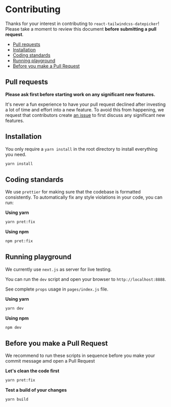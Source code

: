 # Contributing

Thanks for your interest in contributing to `react-tailwindcss-datepicker`! Please take a moment to
review this document **before submitting a pull request**.

- [Pull requests](#pull-requests)
- [Installation](#installation)
- [Coding standards](#coding-standards)
- [Running playground](#running-playgrounds)
- [Before you make a Pull Request](#before-you-make-a-pull-request)

## Pull requests

**Please ask first before starting work on any significant new features.**

It's never a fun experience to have your pull request declined after investing a lot of time and
effort into a new feature. To avoid this from happening, we request that contributors create
[an issue](https://github.com/onesine/react-tailwindcss-datepicker/issues) to first discuss any
significant new features.

## Installation

You only require a `yarn install` in the root directory to install everything you need.

```sh
yarn install
```

## Coding standards

We use `prettier` for making sure that the codebase is formatted consistently. To automatically fix
any style violations in your code, you can run:

**Using yarn**

```sh
yarn pret:fix
```

**Using npm**

```sh
npm pret:fix
```

## Running playground

We currently use `next.js` as server for live testing.

You can run the `dev` script and open your browser to `http://localhost:8888`.

See complete `props` usage in `pages/index.js` file.

**Using yarn**

```sh
yarn dev
```

**Using npm**

```sh
npm dev
```

## Before you make a Pull Request

We recommend to run these scripts in sequence before you make your commit message amd open a Pull
Request

**Let's clean the code first**

```sh
yarn pret:fix
```

**Test a build of your changes**

```sh
yarn build

```

